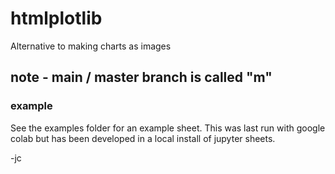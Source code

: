 # htmlplotlib
Alternative to making charts as images

## note - main / master branch is called "m"

### example
See the examples folder for an example sheet.
This was last run with google colab but has
been developed in a local install of jupyter sheets.

-jc
